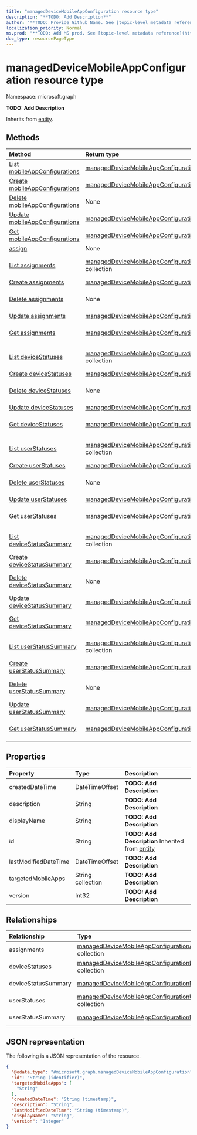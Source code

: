 ```yaml
---
title: "managedDeviceMobileAppConfiguration resource type"
description: "**TODO: Add Description**"
author: "**TODO: Provide Github Name. See [topic-level metadata reference](https://msgo.azurewebsites.net/add/document/guidelines/metadata.html#topic-level-metadata)**"
localization_priority: Normal
ms.prod: "**TODO: Add MS prod. See [topic-level metadata reference](https://msgo.azurewebsites.net/add/document/guidelines/metadata.html#topic-level-metadata)**"
doc_type: resourcePageType
---
```


# managedDeviceMobileAppConfiguration resource type


Namespace: microsoft.graph

**TODO: Add Description**


Inherits from [entity](../resources/entity.md).

## Methods
|Method|Return type|Description|
|:---|:---|:---|
|[List mobileAppConfigurations](../api/intune-deviceappmanagement-list-mobileappconfigurations.md)|[managedDeviceMobileAppConfiguration](../resources/intune-manageddevicemobileappconfiguration.md) collection|Get the managedDeviceMobileAppConfigurations from the mobileAppConfigurations navigation property.|
|[Create mobileAppConfigurations](../api/intune-deviceappmanagement-post-mobileappconfigurations.md)|[managedDeviceMobileAppConfiguration](../resources/intune-manageddevicemobileappconfiguration.md)|Create a new mobileAppConfigurations object.|
|[Delete mobileAppConfigurations](../api/intune-deviceappmanagement-delete-mobileappconfigurations.md)|None|Delete a [managedDeviceMobileAppConfiguration](../resources/intune-manageddevicemobileappconfiguration.md) object.|
|[Update mobileAppConfigurations](../api/intune-deviceappmanagement-update-mobileappconfigurations.md)|[managedDeviceMobileAppConfiguration](../resources/intune-manageddevicemobileappconfiguration.md)|Update the properties of a mobileAppConfigurations object.|
|[Get mobileAppConfigurations](../api/intune-deviceappmanagement-get-manageddevicemobileappconfiguration.md)|[managedDeviceMobileAppConfiguration](../resources/intune-manageddevicemobileappconfiguration.md)|Read the properties and relationships of a [managedDeviceMobileAppConfiguration](../resources/intune-manageddevicemobileappconfiguration.md) object.|
|[assign](../api/intune-manageddevicemobileappconfiguration-assign.md)|None|**TODO: Add Description**|
|[List assignments](../api/intune-manageddevicemobileappconfiguration-list-assignments.md)|[managedDeviceMobileAppConfigurationAssignment](../resources/intune-manageddevicemobileappconfigurationassignment.md) collection|Get the managedDeviceMobileAppConfigurationAssignments from the assignments navigation property.|
|[Create assignments](../api/intune-manageddevicemobileappconfiguration-post-assignments.md)|[managedDeviceMobileAppConfigurationAssignment](../resources/intune-manageddevicemobileappconfigurationassignment.md)|Create a new assignments object.|
|[Delete assignments](../api/intune-manageddevicemobileappconfiguration-delete-assignments.md)|None|Delete a [managedDeviceMobileAppConfigurationAssignment](../resources/intune-manageddevicemobileappconfigurationassignment.md) object.|
|[Update assignments](../api/intune-manageddevicemobileappconfiguration-update-assignments.md)|[managedDeviceMobileAppConfigurationAssignment](../resources/intune-manageddevicemobileappconfigurationassignment.md)|Update the properties of an assignments object.|
|[Get assignments](../api/intune-manageddevicemobileappconfiguration-get-manageddevicemobileappconfigurationassignment.md)|[managedDeviceMobileAppConfigurationAssignment](../resources/intune-manageddevicemobileappconfigurationassignment.md)|Read the properties and relationships of a [managedDeviceMobileAppConfigurationAssignment](../resources/intune-manageddevicemobileappconfigurationassignment.md) object.|
|[List deviceStatuses](../api/intune-manageddevicemobileappconfiguration-list-devicestatuses.md)|[managedDeviceMobileAppConfigurationDeviceStatus](../resources/intune-manageddevicemobileappconfigurationdevicestatus.md) collection|Get the managedDeviceMobileAppConfigurationDeviceStatus from the deviceStatuses navigation property.|
|[Create deviceStatuses](../api/intune-manageddevicemobileappconfiguration-post-devicestatuses.md)|[managedDeviceMobileAppConfigurationDeviceStatus](../resources/intune-manageddevicemobileappconfigurationdevicestatus.md)|Create a new deviceStatuses object.|
|[Delete deviceStatuses](../api/intune-manageddevicemobileappconfiguration-delete-devicestatuses.md)|None|Delete a [managedDeviceMobileAppConfigurationDeviceStatus](../resources/intune-manageddevicemobileappconfigurationdevicestatus.md) object.|
|[Update deviceStatuses](../api/intune-manageddevicemobileappconfiguration-update-devicestatuses.md)|[managedDeviceMobileAppConfigurationDeviceStatus](../resources/intune-manageddevicemobileappconfigurationdevicestatus.md)|Update the properties of a deviceStatuses object.|
|[Get deviceStatuses](../api/intune-manageddevicemobileappconfiguration-get-manageddevicemobileappconfigurationdevicestatus.md)|[managedDeviceMobileAppConfigurationDeviceStatus](../resources/intune-manageddevicemobileappconfigurationdevicestatus.md)|Read the properties and relationships of a [managedDeviceMobileAppConfigurationDeviceStatus](../resources/intune-manageddevicemobileappconfigurationdevicestatus.md) object.|
|[List userStatuses](../api/intune-manageddevicemobileappconfiguration-list-userstatuses.md)|[managedDeviceMobileAppConfigurationUserStatus](../resources/intune-manageddevicemobileappconfigurationuserstatus.md) collection|Get the managedDeviceMobileAppConfigurationUserStatus from the userStatuses navigation property.|
|[Create userStatuses](../api/intune-manageddevicemobileappconfiguration-post-userstatuses.md)|[managedDeviceMobileAppConfigurationUserStatus](../resources/intune-manageddevicemobileappconfigurationuserstatus.md)|Create a new userStatuses object.|
|[Delete userStatuses](../api/intune-manageddevicemobileappconfiguration-delete-userstatuses.md)|None|Delete a [managedDeviceMobileAppConfigurationUserStatus](../resources/intune-manageddevicemobileappconfigurationuserstatus.md) object.|
|[Update userStatuses](../api/intune-manageddevicemobileappconfiguration-update-userstatuses.md)|[managedDeviceMobileAppConfigurationUserStatus](../resources/intune-manageddevicemobileappconfigurationuserstatus.md)|Update the properties of a userStatuses object.|
|[Get userStatuses](../api/intune-manageddevicemobileappconfiguration-get-manageddevicemobileappconfigurationuserstatus.md)|[managedDeviceMobileAppConfigurationUserStatus](../resources/intune-manageddevicemobileappconfigurationuserstatus.md)|Read the properties and relationships of a [managedDeviceMobileAppConfigurationUserStatus](../resources/intune-manageddevicemobileappconfigurationuserstatus.md) object.|
|[List deviceStatusSummary](../api/intune-manageddevicemobileappconfiguration-list-devicestatussummary.md)|[managedDeviceMobileAppConfigurationDeviceSummary](../resources/intune-manageddevicemobileappconfigurationdevicesummary.md) collection|Get the managedDeviceMobileAppConfigurationDeviceSummaries from the deviceStatusSummary navigation property.|
|[Create deviceStatusSummary](../api/intune-manageddevicemobileappconfiguration-post-devicestatussummary.md)|[managedDeviceMobileAppConfigurationDeviceSummary](../resources/intune-manageddevicemobileappconfigurationdevicesummary.md)|Create a new deviceStatusSummary object.|
|[Delete deviceStatusSummary](../api/intune-manageddevicemobileappconfiguration-delete-devicestatussummary.md)|None|Delete a [managedDeviceMobileAppConfigurationDeviceSummary](../resources/intune-manageddevicemobileappconfigurationdevicesummary.md) object.|
|[Update deviceStatusSummary](../api/intune-manageddevicemobileappconfiguration-update-devicestatussummary.md)|[managedDeviceMobileAppConfigurationDeviceSummary](../resources/intune-manageddevicemobileappconfigurationdevicesummary.md)|Update the properties of a deviceStatusSummary object.|
|[Get deviceStatusSummary](../api/intune-manageddevicemobileappconfiguration-get-manageddevicemobileappconfigurationdevicesummary.md)|[managedDeviceMobileAppConfigurationDeviceSummary](../resources/intune-manageddevicemobileappconfigurationdevicesummary.md)|Read the properties and relationships of a [managedDeviceMobileAppConfigurationDeviceSummary](../resources/intune-manageddevicemobileappconfigurationdevicesummary.md) object.|
|[List userStatusSummary](../api/intune-manageddevicemobileappconfiguration-list-userstatussummary.md)|[managedDeviceMobileAppConfigurationUserSummary](../resources/intune-manageddevicemobileappconfigurationusersummary.md) collection|Get the managedDeviceMobileAppConfigurationUserSummaries from the userStatusSummary navigation property.|
|[Create userStatusSummary](../api/intune-manageddevicemobileappconfiguration-post-userstatussummary.md)|[managedDeviceMobileAppConfigurationUserSummary](../resources/intune-manageddevicemobileappconfigurationusersummary.md)|Create a new userStatusSummary object.|
|[Delete userStatusSummary](../api/intune-manageddevicemobileappconfiguration-delete-userstatussummary.md)|None|Delete a [managedDeviceMobileAppConfigurationUserSummary](../resources/intune-manageddevicemobileappconfigurationusersummary.md) object.|
|[Update userStatusSummary](../api/intune-manageddevicemobileappconfiguration-update-userstatussummary.md)|[managedDeviceMobileAppConfigurationUserSummary](../resources/intune-manageddevicemobileappconfigurationusersummary.md)|Update the properties of a userStatusSummary object.|
|[Get userStatusSummary](../api/intune-manageddevicemobileappconfiguration-get-manageddevicemobileappconfigurationusersummary.md)|[managedDeviceMobileAppConfigurationUserSummary](../resources/intune-manageddevicemobileappconfigurationusersummary.md)|Read the properties and relationships of a [managedDeviceMobileAppConfigurationUserSummary](../resources/intune-manageddevicemobileappconfigurationusersummary.md) object.|

## Properties
|Property|Type|Description|
|:---|:---|:---|
|createdDateTime|DateTimeOffset|**TODO: Add Description**|
|description|String|**TODO: Add Description**|
|displayName|String|**TODO: Add Description**|
|id|String|**TODO: Add Description** Inherited from [entity](../resources/entity.md)|
|lastModifiedDateTime|DateTimeOffset|**TODO: Add Description**|
|targetedMobileApps|String collection|**TODO: Add Description**|
|version|Int32|**TODO: Add Description**|

## Relationships
|Relationship|Type|Description|
|:---|:---|:---|
|assignments|[managedDeviceMobileAppConfigurationAssignment](../resources/intune-manageddevicemobileappconfigurationassignment.md) collection|**TODO: Add Description**|
|deviceStatuses|[managedDeviceMobileAppConfigurationDeviceStatus](../resources/intune-manageddevicemobileappconfigurationdevicestatus.md) collection|**TODO: Add Description**|
|deviceStatusSummary|[managedDeviceMobileAppConfigurationDeviceSummary](../resources/intune-manageddevicemobileappconfigurationdevicesummary.md)|**TODO: Add Description**|
|userStatuses|[managedDeviceMobileAppConfigurationUserStatus](../resources/intune-manageddevicemobileappconfigurationuserstatus.md) collection|**TODO: Add Description**|
|userStatusSummary|[managedDeviceMobileAppConfigurationUserSummary](../resources/intune-manageddevicemobileappconfigurationusersummary.md)|**TODO: Add Description**|

## JSON representation
The following is a JSON representation of the resource.
<!-- {
  "blockType": "resource",
  "keyProperty": "id",
  "@odata.type": "microsoft.graph.managedDeviceMobileAppConfiguration",
  "baseType": "microsoft.graph.entity",
  "openType": false
}
-->
``` json
{
  "@odata.type": "#microsoft.graph.managedDeviceMobileAppConfiguration",
  "id": "String (identifier)",
  "targetedMobileApps": [
    "String"
  ],
  "createdDateTime": "String (timestamp)",
  "description": "String",
  "lastModifiedDateTime": "String (timestamp)",
  "displayName": "String",
  "version": "Integer"
}
```

